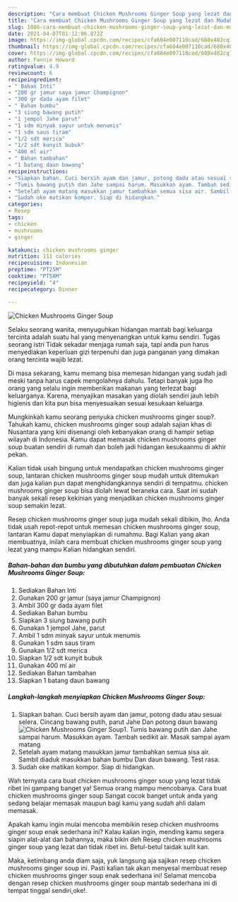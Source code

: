 ```yaml
---
description: "Cara membuat Chicken Mushrooms Ginger Soup yang lezat dan Mudah Dibuat"
title: "Cara membuat Chicken Mushrooms Ginger Soup yang lezat dan Mudah Dibuat"
slug: 1086-cara-membuat-chicken-mushrooms-ginger-soup-yang-lezat-dan-mudah-dibuat
date: 2021-04-07T01:12:06.872Z
image: https://img-global.cpcdn.com/recipes/cfa604e007110cad/680x482cq70/chicken-mushrooms-ginger-soup-foto-resep-utama.jpg
thumbnail: https://img-global.cpcdn.com/recipes/cfa604e007110cad/680x482cq70/chicken-mushrooms-ginger-soup-foto-resep-utama.jpg
cover: https://img-global.cpcdn.com/recipes/cfa604e007110cad/680x482cq70/chicken-mushrooms-ginger-soup-foto-resep-utama.jpg
author: Fannie Howard
ratingvalue: 4.9
reviewcount: 6
recipeingredient:
- " Bahan Inti"
- "200 gr jamur saya jamur Champignon"
- "300 gr dada ayam filet"
- " Bahan bumbu"
- "3 siung bawang putih"
- "1 jempol Jahe parut"
- "1 sdm minyak sayur untuk menumis"
- "1 sdm saus tiram"
- "1/2 sdt merica"
- "1/2 sdt kunyit bubuk"
- "400 ml air"
- " Bahan tambahan"
- "1 batang daun bawang"
recipeinstructions:
- "Siapkan bahan. Cuci bersih ayam dan jamur, potong dadu atau sesuai selera. Cincang bawang putih, parut Jahe Dan potong daun bawang"
- "Tumis bawang putih dan Jahe sampai harum. Masukkan ayam. Tambah sedikit air. Masak sampai ayam matang"
- "Setelah ayam matang masukkan jamur tambahkan semua sisa air. Sambil diaduk masukkan bahan bumbu Dan daun bawang. Test rasa."
- "Sudah oke matikan kompor. Siap di hidangkan."
categories:
- Resep
tags:
- chicken
- mushrooms
- ginger

katakunci: chicken mushrooms ginger 
nutrition: 111 calories
recipecuisine: Indonesian
preptime: "PT25M"
cooktime: "PT58M"
recipeyield: "4"
recipecategory: Dinner

---
```



![Chicken Mushrooms Ginger Soup](https://img-global.cpcdn.com/recipes/cfa604e007110cad/680x482cq70/chicken-mushrooms-ginger-soup-foto-resep-utama.jpg)

Selaku seorang wanita, menyuguhkan hidangan mantab bagi keluarga tercinta adalah suatu hal yang menyenangkan untuk kamu sendiri. Tugas seorang istri Tidak sekadar menjaga rumah saja, tapi anda pun harus menyediakan keperluan gizi terpenuhi dan juga panganan yang dimakan orang tercinta wajib lezat.

Di masa  sekarang, kamu memang bisa memesan hidangan yang sudah jadi meski tanpa harus capek mengolahnya dahulu. Tetapi banyak juga lho orang yang selalu ingin memberikan makanan yang terlezat bagi keluarganya. Karena, menyajikan masakan yang diolah sendiri jauh lebih higienis dan kita pun bisa menyesuaikan sesuai kesukaan keluarga. 



Mungkinkah kamu seorang penyuka chicken mushrooms ginger soup?. Tahukah kamu, chicken mushrooms ginger soup adalah sajian khas di Nusantara yang kini disenangi oleh kebanyakan orang di hampir setiap wilayah di Indonesia. Kamu dapat memasak chicken mushrooms ginger soup buatan sendiri di rumah dan boleh jadi hidangan kesukaanmu di akhir pekan.

Kalian tidak usah bingung untuk mendapatkan chicken mushrooms ginger soup, lantaran chicken mushrooms ginger soup mudah untuk ditemukan dan juga kalian pun dapat menghidangkannya sendiri di tempatmu. chicken mushrooms ginger soup bisa diolah lewat beraneka cara. Saat ini sudah banyak sekali resep kekinian yang menjadikan chicken mushrooms ginger soup semakin lezat.

Resep chicken mushrooms ginger soup juga mudah sekali dibikin, lho. Anda tidak usah repot-repot untuk memesan chicken mushrooms ginger soup, lantaran Kamu dapat menyiapkan di rumahmu. Bagi Kalian yang akan membuatnya, inilah cara membuat chicken mushrooms ginger soup yang lezat yang mampu Kalian hidangkan sendiri.

<!--inarticleads1-->

##### Bahan-bahan dan bumbu yang dibutuhkan dalam pembuatan Chicken Mushrooms Ginger Soup:

1. Sediakan  Bahan Inti
1. Gunakan 200 gr jamur (saya jamur Champignon)
1. Ambil 300 gr dada ayam filet
1. Sediakan  Bahan bumbu
1. Siapkan 3 siung bawang putih
1. Gunakan 1 jempol Jahe, parut
1. Ambil 1 sdm minyak sayur untuk menumis
1. Gunakan 1 sdm saus tiram
1. Gunakan 1/2 sdt merica
1. Siapkan 1/2 sdt kunyit bubuk
1. Gunakan 400 ml air
1. Sediakan  Bahan tambahan
1. Siapkan 1 batang daun bawang




<!--inarticleads2-->

##### Langkah-langkah menyiapkan Chicken Mushrooms Ginger Soup:

1. Siapkan bahan. Cuci bersih ayam dan jamur, potong dadu atau sesuai selera. Cincang bawang putih, parut Jahe Dan potong daun bawang
<img src="https://img-global.cpcdn.com/steps/5dcb93e80e0ba134/160x128cq70/chicken-mushrooms-ginger-soup-langkah-memasak-1-foto.jpg" alt="Chicken Mushrooms Ginger Soup">1. Tumis bawang putih dan Jahe sampai harum. Masukkan ayam. Tambah sedikit air. Masak sampai ayam matang
1. Setelah ayam matang masukkan jamur tambahkan semua sisa air. Sambil diaduk masukkan bahan bumbu Dan daun bawang. Test rasa.
1. Sudah oke matikan kompor. Siap di hidangkan.




Wah ternyata cara buat chicken mushrooms ginger soup yang lezat tidak ribet ini gampang banget ya! Semua orang mampu mencobanya. Cara buat chicken mushrooms ginger soup Sangat cocok banget untuk anda yang sedang belajar memasak maupun bagi kamu yang sudah ahli dalam memasak.

Apakah kamu ingin mulai mencoba membikin resep chicken mushrooms ginger soup enak sederhana ini? Kalau kalian ingin, mending kamu segera siapin alat-alat dan bahannya, maka bikin deh Resep chicken mushrooms ginger soup yang lezat dan tidak ribet ini. Betul-betul taidak sulit kan. 

Maka, ketimbang anda diam saja, yuk langsung aja sajikan resep chicken mushrooms ginger soup ini. Pasti kalian tak akan menyesal membuat resep chicken mushrooms ginger soup enak sederhana ini! Selamat mencoba dengan resep chicken mushrooms ginger soup mantab sederhana ini di tempat tinggal sendiri,oke!.

